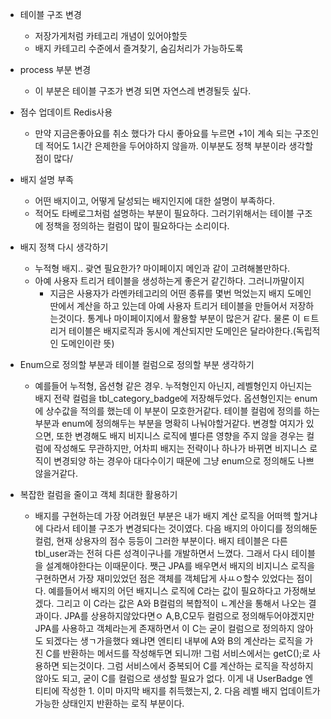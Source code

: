 - 테이블 구조 변경
	- 저장가게처럼 카테고리 개념이 있어야할듯
	- 배지 카테고리 수준에서 즐겨찾기, 숨김처리가 가능하도록

- process 부분 변경
	- 이 부분은 테이블 구조가 변경 되면 자연스레 변경될듯 싶다.

- 점수 업데이트 Redis사용
	- 만약 지금은좋아요를 취소 했다가 다시 좋아요를 누르면 +1이 계속 되는 구조인데 적어도 1시간 은제한을 두어야하지 않을까. 이부분도 정책 부분이라 생각할 점이 많다/

- 배지 설명 부족
	- 어떤 배지이고, 어떻게 달성되는 배지인지에 대한 설명이 부족하다.
	- 적어도 타베로그처럼 설명하는 부분이 필요하다. 그러기위해서는 테이블 구조에 정책을 정의하는 컬럼이 많이 필요하다는 소리이다.

- 배지 정책 다시 생각하기
	- 누적형 배지.. 괒연 필요한가? 마이페이지 메인과 같이 고려해볼만하다.
	- 아예 사용자 트리거 테이블을 생성하는게 좋은거 같긴하다. 그러니까말이지
		- 지금은 사용자가 라멘카테고리의 어떤 종류를 몇번 먹었는지 배지 도메인 딴에서 계산을 하고 있는데 아예 사용자 트리거 테이블을 만들어서 저장하는것이다. 통계나 마이페이지에서 활용할 부분이 많은거 같다. 물론 이 ㅌ트리거 테이블은 배지로직과 동시에 계산되지만 도메인은 달라야한다.(독립적인 도메인이란 뜻) 

- Enum으로 정의할 부분과 테이블 컬럼으로 정의할 부분 생각하기
	- 예를들어 누적형, 옵션형 같은 경우. 누적형인지 아닌지, 레벨형인지 아닌지는 배지 전략 컬럼을 tbl_category_badge에 저장해두었다. 옵션형인지는 enum에 상수값을 적의를 했는데 이 부분이 모호한거같다. 테이블 컬럼에 정의를 하는  부분과 enum에 정의해두는 부분을 명확히 나눠야할거같다. 변경할 여지가 있으면, 또한 변경해도 배지 비지니스 로직에 별다른 영향을 주지 않을 경우는 컬럼에 작성해도 무관하지만, 어차피 배지는 전략이나 하나가 바뀌면 비지니스 로직이 변경되양 하는 경우아 대다수이기 때문에 그냥 enum으로 정의해도 나쁘않을거같다.

- 복잡한 컬럼을 줄이고 객체 최대한 활용하기
	- 배지를 구현하는데 가장 어려웠던 부분은 내가 배지 계산 로직을 어떠헥 할거냐에 다라서 테이블 구조가 변경되다는 것이였다. 다음 배지의 아이디를 정의해둔 컬럼, 현재 상용자의 점수 등등이 그러한 부분이다. 배지 테이블은 다른 tbl_user과는 전혀 다른 성격이구나를 개발하면서 느꼈다. 그래서 다시 테이블을 설계해야한다는 이때문이다. 쨋근 JPA를 배우면서 배지의  비지니스 로직을 구현하면서 가장 재미있었던 점은 객체를 객체답게 사ㅛㅇ할수 있었다는 점이다. 예를들어서 배지의 어던 배지니스 로직에 C라는 값이 필요하다고 가정해보겠다. 그리고 이 C라는 값은 A와 B컬럼의 복합적이 ㄴ계산을 통해서 나오는 결과이다. JPA를 상용하지않았다면ㅇ A,B,C모두 컬럼으로 정의해두어야겠지만 JPA를 사용하고 객체라는게 존재하면서 이 C는 굳이 컬럼으로 정의하지 않아도 되겠다는 생ㄱ가을했다 왜냐면 엔티티 내부에 A와 B의 계산라는 로직을 가진 C를 반환하는 메서드를 작성해두면 되니까! 그럼 서비스에서는 getC();로 사용하면 되는것이다. 그럼 서비스에서 중복되어 C를 계산하는 로직을 작성하지 않아도 되고, 굳이 C를 컬럼으로 생성할 필요가 없다. 이게 내  UserBadge 엔티티에 작성한 1. 이미 마지막 배지를 취득했는지, 2. 다음 레벨 배지 업데이트가 가능한 상태인지 반환하는 로직 부분이다.


